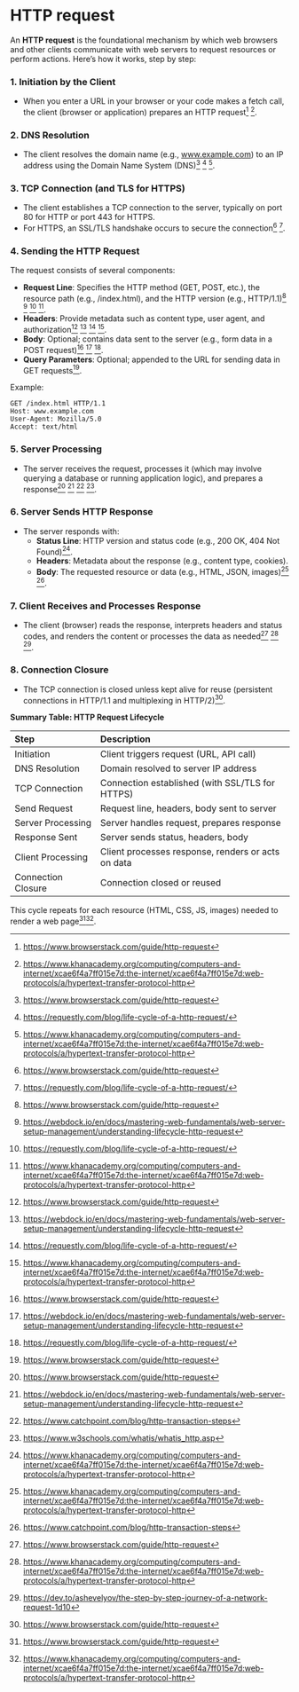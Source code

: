 # HTTP request

An **HTTP request** is the foundational mechanism by which web browsers and other clients communicate with web servers to request resources or perform actions. Here’s how it works, step by step:

### 1. Initiation by the Client

- When you enter a URL in your browser or your code makes a fetch call, the client (browser or application) prepares an HTTP request[^1] [^4].

### 2. DNS Resolution

- The client resolves the domain name (e.g., www.example.com) to an IP address using the Domain Name System (DNS)[^1] [^3] [^4].

### 3. TCP Connection (and TLS for HTTPS)

- The client establishes a TCP connection to the server, typically on port 80 for HTTP or port 443 for HTTPS.
- For HTTPS, an SSL/TLS handshake occurs to secure the connection[^1] [^3].

### 4. Sending the HTTP Request

The request consists of several components:

- **Request Line**: Specifies the HTTP method (GET, POST, etc.), the resource path (e.g., /index.html), and the HTTP version (e.g., HTTP/1.1)[^1] [^2] [^3] [^4].
- **Headers**: Provide metadata such as content type, user agent, and authorization[^1] [^2] [^3] [^4].
- **Body**: Optional; contains data sent to the server (e.g., form data in a POST request)[^1] [^2] [^3].
- **Query Parameters**: Optional; appended to the URL for sending data in GET requests[^1].

Example:

```
GET /index.html HTTP/1.1
Host: www.example.com
User-Agent: Mozilla/5.0
Accept: text/html
```

### 5. Server Processing

- The server receives the request, processes it (which may involve querying a database or running application logic), and prepares a response[^1] [^2] [^7] [^10].

### 6. Server Sends HTTP Response

- The server responds with:
  - **Status Line**: HTTP version and status code (e.g., 200 OK, 404 Not Found)[^4].
  - **Headers**: Metadata about the response (e.g., content type, cookies).
  - **Body**: The requested resource or data (e.g., HTML, JSON, images)[^4] [^7].

### 7. Client Receives and Processes Response

- The client (browser) reads the response, interprets headers and status codes, and renders the content or processes the data as needed[^1] [^4] [^5].

### 8. Connection Closure

- The TCP connection is closed unless kept alive for reuse (persistent connections in HTTP/1.1 and multiplexing in HTTP/2)[^1].

**Summary Table: HTTP Request Lifecycle**

| Step               | Description                                        |
| :----------------- | :------------------------------------------------- |
| Initiation         | Client triggers request (URL, API call)            |
| DNS Resolution     | Domain resolved to server IP address               |
| TCP Connection     | Connection established (with SSL/TLS for HTTPS)    |
| Send Request       | Request line, headers, body sent to server         |
| Server Processing  | Server handles request, prepares response          |
| Response Sent      | Server sends status, headers, body                 |
| Client Processing  | Client processes response, renders or acts on data |
| Connection Closure | Connection closed or reused                        |

This cycle repeats for each resource (HTML, CSS, JS, images) needed to render a web page[^1][^4].

[^1]: https://www.browserstack.com/guide/http-request
[^2]: https://webdock.io/en/docs/mastering-web-fundamentals/web-server-setup-management/understanding-lifecycle-http-request
[^3]: https://requestly.com/blog/life-cycle-of-a-http-request/
[^4]: https://www.khanacademy.org/computing/computers-and-internet/xcae6f4a7ff015e7d:the-internet/xcae6f4a7ff015e7d:web-protocols/a/hypertext-transfer-protocol-http
[^5]: https://dev.to/ashevelyov/the-step-by-step-journey-of-a-network-request-1d10
[^6]: https://developer.mozilla.org/en-US/docs/Web/HTTP/Guides/Overview
[^7]: https://www.catchpoint.com/blog/http-transaction-steps
[^8]: https://sematext.com/glossary/http-requests/
[^9]: https://cloud.theodo.com/en/blog/http-request
[^10]: https://www.w3schools.com/whatis/whatis_http.asp
